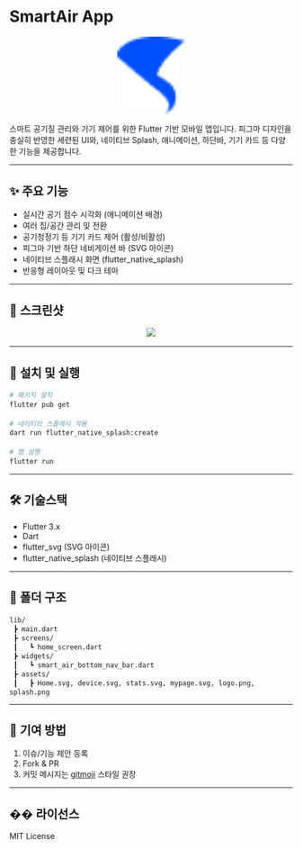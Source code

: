 # SmartAir App

<p align="center">
  <img src="assets/logo.png" width="120" alt="SmartAir Logo"/>
</p>

스마트 공기질 관리와 기기 제어를 위한 Flutter 기반 모바일 앱입니다.
피그마 디자인을 충실히 반영한 세련된 UI와, 네이티브 Splash, 애니메이션, 하단바, 기기 카드 등 다양한 기능을 제공합니다.

---

## ✨ 주요 기능

- 실시간 공기 점수 시각화 (애니메이션 배경)
- 여러 집/공간 관리 및 전환
- 공기청정기 등 기기 카드 제어 (활성/비활성)
- 피그마 기반 하단 네비게이션 바 (SVG 아이콘)
- 네이티브 스플래시 화면 (flutter_native_splash)
- 반응형 레이아웃 및 다크 테마

---

## 📱 스크린샷

<p align="center">
  <img src="assets/screenshot_main.png" width="250"/>
</p>

---

## 🚀 설치 및 실행

```bash
# 패키지 설치
flutter pub get

# 네이티브 스플래시 적용
dart run flutter_native_splash:create

# 앱 실행
flutter run
```

---

## 🛠️ 기술스택

- Flutter 3.x
- Dart
- flutter_svg (SVG 아이콘)
- flutter_native_splash (네이티브 스플래시)

---

## 📂 폴더 구조

```
lib/
 ┣ main.dart
 ┣ screens/
 ┃   ┗ home_screen.dart
 ┣ widgets/
 ┃   ┗ smart_air_bottom_nav_bar.dart
 ┣ assets/
 ┃   ┣ Home.svg, device.svg, stats.svg, mypage.svg, logo.png, splash.png
```

---

## 🤝 기여 방법

1. 이슈/기능 제안 등록
2. Fork & PR
3. 커밋 메시지는 [gitmoji](https://gitmoji.dev/) 스타일 권장

---

## �� 라이선스

MIT License
